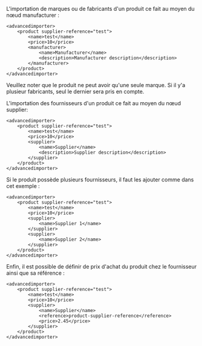L'importation de marques ou de fabricants d'un produit ce fait au moyen du nœud manufacturer :
```
<advancedimporter>
    <product supplier-reference="test">
        <name>test</name>
        <price>10</price>
        <manufacturer>
            <name>Manufacturer</name>
            <description>Manufacturer description</description>
        </manufacturer>
    </product>
</advancedimporter>
```
Veuillez noter que le produit ne peut avoir qu'une seule marque. Si il y'a plusieur fabricants, seul le dernier sera pris en compte.


L'importation des fournisseurs d'un produit ce fait au moyen du nœud supplier:
```
<advancedimporter>
    <product supplier-reference="test">
        <name>test</name>
        <price>10</price>
        <supplier>
            <name>Supplier</name>
            <description>Supplier description</description>
        </supplier>
    </product>
</advancedimporter>
```

Si le produit possède plusieurs fournisseurs, il faut les ajouter comme dans cet exemple :
```
<advancedimporter>
    <product supplier-reference="test">
        <name>test</name>
        <price>10</price>
        <supplier>
            <name>Supplier 1</name>
        </supplier>
        <supplier>
            <name>Supplier 2</name>
        </supplier>
    </product>
</advancedimporter>
```

Enfin, il est possible de définir de prix d'achat du produit chez le fournisseur ainsi que sa référence :
```
<advancedimporter>
    <product supplier-reference="test">
        <name>test</name>
        <price>10</price>
        <supplier>
            <name>Supplier</name>
            <reference>product-supplier-reference</reference>
            <price>2.45</price>
        </supplier>
    </product>
</advancedimporter>
```
